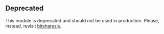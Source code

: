 ## Deprecated

This module is deprecated and should not be used in production.
Please, instead, revisit [bitsharesjs](https://github.com/bitshares/bitsharesjs).
